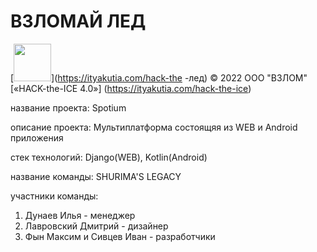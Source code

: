 # ВЗЛОМАЙ ЛЕД
[<img src="https://static.tildacdn.com/tild3161-3361-4131-a662-636334383666/Group_1548.svg" height="60" />](https://ityakutia.com/hack-the -лед)
© 2022 ООО "ВЗЛОМ" [«HACK-the-ICE 4.0»] (https://ityakutia.com/hack-the-ice)


название проекта: Spotium

описание проекта: Мультиплатформа состоящяя из WEB и Android приложения 

стек технологий: Django(WEB), Kotlin(Android)

название команды: SHURIMA'S LEGACY

участники команды: 
1) Дунаев Илья - менеджер
2) Лавровский Дмитрий - дизайнер
3) Фын Максим и Сивцев Иван - разработчики
